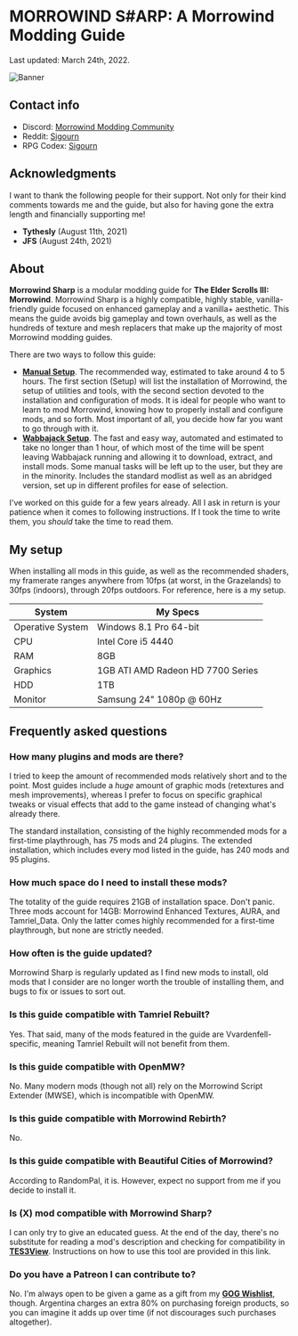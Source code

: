 # MORROWIND S#ARP: A Morrowind Modding Guide

Last updated: March 24th, 2022.

![Banner](https://raw.githubusercontent.com/Sigourn/morrowind-sharp/master/MW%20Banner%20GIT.jpg)

## Contact info

- Discord: [Morrowind Modding Community](https://discord.me/mwmods)
- Reddit: [Sigourn](https://www.reddit.com/user/Sigourn)
- RPG Codex: [Sigourn](https://rpgcodex.net/forums/index.php?members/sigourn.21476/)

## Acknowledgments

I want to thank the following people for their support. Not only for their kind comments towards me and the guide, but also for having gone the extra length and financially supporting me!

- **Tythesly** (August 11th, 2021)
- **JFS** (August 24th, 2021)

## About

**Morrowind Sharp** is a modular modding guide for **The Elder Scrolls III: Morrowind**. Morrowind Sharp is a highly compatible, highly stable, vanilla-friendly guide focused on enhanced gameplay and a vanilla+ aesthetic. This means the guide avoids big gameplay and town overhauls, as well as the hundreds of texture and mesh replacers that make up the majority of most Morrowind modding guides.

There are two ways to follow this guide:

- [**Manual Setup**](https://github.com/Sigourn/morrowind-sharp/blob/master/setup.md). The recommended way, estimated to take around 4 to 5 hours. The first section (Setup) will list the installation of Morrowind, the setup of utilities and tools, with the second section devoted to the installation and configuration of mods. It is ideal for people who want to learn to mod Morrowind, knowing how to properly install and configure mods, and so forth. Most important of all, you decide how far you want to go through with it.
- [**Wabbajack Setup**](https://github.com/Sigourn/morrowind-sharp/blob/master/wjsetup.md). The fast and easy way, automated and estimated to take no longer than 1 hour, of which most of the time will be spent leaving Wabbajack running and allowing it to download, extract, and install mods. Some manual tasks will be left up to the user, but they are in the minority. Includes the standard modlist as well as an abridged version, set up in different profiles for ease of selection.

I've worked on this guide for a few years already. All I ask in return is your patience when it comes to following instructions. If I took the time to write them, you *should* take the time to read them.

## My setup

When installing all mods in this guide, as well as the recommended shaders, my framerate ranges anywhere from 10fps (at worst, in the Grazelands) to 30fps (indoors), through 20fps outdoors. For reference, here is a my setup.

System | My Specs
------------ | -------------
Operative System | Windows 8.1 Pro 64-bit
CPU | Intel Core i5 4440
RAM | 8GB
Graphics | 1GB ATI AMD Radeon HD 7700 Series
HDD | 1TB
Monitor | Samsung 24" 1080p @ 60Hz

## Frequently asked questions

### How many plugins and mods are there?

I tried to keep the amount of recommended mods relatively short and to the point. Most guides include a *huge* amount of graphic mods (retextures and mesh improvements), whereas I prefer to focus on specific graphical tweaks or visual effects that add to the game instead of changing what's already there.

The standard installation, consisting of the highly recommended mods for a first-time playthrough, has 75 mods and 24 plugins. The extended installation, which includes every mod listed in the guide, has 240 mods and 95 plugins.

### How much space do I need to install these mods?

The totality of the guide requires 21GB of installation space.
Don't panic. Three mods account for 14GB: Morrowind Enhanced Textures, AURA, and Tamriel_Data. Only the latter comes highly recommended for a first-time playthrough, but none are strictly needed.

### How often is the guide updated?

Morrowind Sharp is regularly updated as I find new mods to install, old mods that I consider are no longer worth the trouble of installing them, and bugs to fix or issues to sort out.

### Is this guide compatible with Tamriel Rebuilt?

Yes. That said, many of the mods featured in the guide are Vvardenfell-specific, meaning Tamriel Rebuilt will not benefit from them.

### Is this guide compatible with OpenMW?

No. Many modern mods (though not all) rely on the Morrowind Script Extender (MWSE), which is incompatible with OpenMW.

### Is this guide compatible with Morrowind Rebirth?

No.

### Is this guide compatible with Beautiful Cities of Morrowind?

According to RandomPal, it is. However, expect no support from me if you decide to install it.

### Is (X) mod compatible with Morrowind Sharp?

I can only try to give an educated guess. At the end of the day, there's no substitute for reading a mod's description and checking for compatibility in [**TES3View**](https://github.com/Sigourn/morrowind-sharp/blob/master/tools.md#checking-for-conflicts). Instructions on how to use this tool are provided in this link.

### Do you have a Patreon I can contribute to?

No. I'm always open to be given a game as a gift from my [**GOG Wishlist**](https://www.gog.com/u/Lucas9/wishlist), though. Argentina charges an extra 80% on purchasing foreign products, so you can imagine it adds up over time (if not discourages such purchases altogether).
